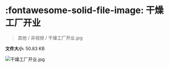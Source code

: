 # :fontawesome-solid-file-image: 干燥工厂开业

> 其他 / 非视频 / 干燥工厂开业.jpg

**文件大小**: 50.83 KB

<img src="https://file.hsyhx.top/archive/其他/非视频/干燥工厂开业.jpg"  alt="干燥工厂开业.jpg" />